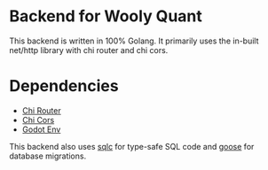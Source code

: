 # Backend for Wooly Quant
This backend is written in 100% Golang. It primarily uses the in-built net/http library with chi router and chi cors. 

# Dependencies
- [Chi Router](https://github.com/go-chi/chi)
- [Chi Cors](https://github.com/go-chi/cors)
- [Godot Env](https://github.com/joho/godotenv)

This backend also uses [sqlc](https://docs.sqlc.dev/en/latest/overview/install.html) for type-safe SQL code and [goose](https://github.com/pressly/goose) for database migrations.

